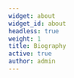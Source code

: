 ```yaml
---
widget: about
widget_id: about
headless: true
weight: 1
title: Biography
active: true
author: admin
---
```

